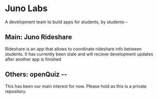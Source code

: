 # Juno Labs

A development team to build apps for students, by students--

## Main: Juno Rideshare 
Rideshare is an app that allows to coordinate rideshare info between students. It has currently been stale and will recieve development updates after another app is finished

## Others: openQuiz --
This has been our main interest for now. Please hold as this is a private repository.
